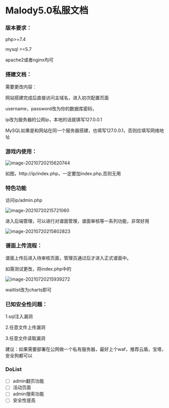 # Malody5.0私服文档

### 版本要求：

php>=7.4

mysql >=5.7

apache2或者nginx均可

### 搭建文档：

需要更改内容：

网站搭建完成后直接访问主域名，进入初次配置页面

username，password改为你的数据库密码，

ip改为服务器的公网ip，本地的话就填写127.0.0.1

MySQL如果是和网站在同一个服务器搭建，也填写127.0.0.1，否则应填写网络地址

### 游戏内使用：

![image-20210720215620744](/README.assets/image-20210720215620744.png)

如图，http://ip/index.php，一定要加index.php,否则无用

### 特色功能

访问ip/admin.php

![image-20210720215721060](/README.assets/image-20210720215721060.png)

进入后端管理，可以进行对谱面管理，谱面审核等一系列功能，非常好用

![image-20210720215802823](/README.assets/image-20210720215802823.png)

### 谱面上传流程：

谱面上传后进入待审核页面，管理员通过后才进入正式谱面中。

如需测试更改，将index.php中的

![image-20210720215939272](README.assets/image-20210720215939272.png)

waitlist改为charts即可



### 已知安全性问题：

1.sql注入漏洞

2.任意文件上传漏洞

3.任意文件读取漏洞

建议：如果需要部署在公网做一个私有服务器，最好上个waf，推荐云盾，宝塔，安全狗都可以

### DoList

- [ ] admin翻页功能
- [ ] 活动页面
- [ ] admin搜索功能
- [ ] 安全性提高